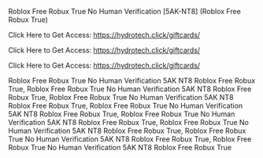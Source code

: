 Roblox Free Robux True No Human Verification [5AK-NT8] (Roblox Free Robux True)

Click Here to Get Access: https://hydrotech.click/giftcards/

Click Here to Get Access: https://hydrotech.click/giftcards/

Click Here to Get Access: https://hydrotech.click/giftcards/

Roblox Free Robux True No Human Verification 5AK NT8 Roblox Free Robux True, Roblox Free Robux True No Human Verification 5AK NT8 Roblox Free Robux True, Roblox Free Robux True No Human Verification 5AK NT8 Roblox Free Robux True, Roblox Free Robux True No Human Verification 5AK NT8 Roblox Free Robux True, Roblox Free Robux True No Human Verification 5AK NT8 Roblox Free Robux True, Roblox Free Robux True No Human Verification 5AK NT8 Roblox Free Robux True, Roblox Free Robux True No Human Verification 5AK NT8 Roblox Free Robux True, Roblox Free Robux True No Human Verification 5AK NT8 Roblox Free Robux True
